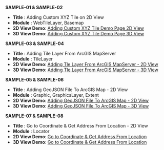 **SAMPLE-01 & SAMPLE-02**

 - **Title** : Adding Custom XYZ Tile on 2D View
 - **Module** : WebTileLayer, Basemap
 - **2D View Demo**: [Adding Custom XYZ Tile Demo Page 2D View](https://upbeat-yalow-84ebdb.netlify.app/sample-01/)
 - **3D View Demo**: [Adding Custom XYZ Tile Demo Page 3D View](https://upbeat-yalow-84ebdb.netlify.app/sample-02/)



**SAMPLE-03 & SAMPLE-04**

 - **Title** : Adding Tile Layer From ArcGIS MapServer
 - **Module** : TileLayer
 - **2D View Demo**: [Adding Tle Layer From ArcGIS MapServer - 2D View](https://upbeat-yalow-84ebdb.netlify.app/sample-03/)
 - **3D View Demo**: [Adding Tle Layer From ArcGIS MapServer - 3D View](https://upbeat-yalow-84ebdb.netlify.app/sample-04/)



**SAMPLE-05 & SAMPLE-06**

 - **Title** : Adding GeoJSON File To ArcGIS Map - 2D View
 - **Module** : Graphic, GraphicsLayer, Extent
 - **2D View Demo**: [Adding GeoJSON File To ArcGIS Map - 2D View](https://upbeat-yalow-84ebdb.netlify.app/sample-05/)
 - **3D View Demo**: [Adding GeoJSON File To ArcGIS Map - 3D View](https://upbeat-yalow-84ebdb.netlify.app/sample-06/)
 
 

**SAMPLE-07 & SAMPLE-08**

 - **Title** : Go to Coordinate & Get Address From Location - 2D View
 - **Module** : Locator
 - **2D View Demo**: [Go to Coordinate & Get Address From Location](https://upbeat-yalow-84ebdb.netlify.app/sample-07/)
 - **3D View Demo**: [Go to Coordinate & Get Address From Location](https://upbeat-yalow-84ebdb.netlify.app/sample-08/)